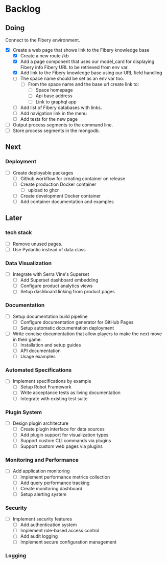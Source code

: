 # Backlog

## Doing

Connect to the Fibery environment.

- [x] Create a web page that shows link to the Fibery knowledge base
  - [x] Create a new route /kb
  - [x] Add a page component that uses our model_card for displaying Fibery info
    Fibery URL to be retrieved from env var.
  - [x] Add link to the Fibery knowledge base using our URL field handling
  - [ ] The space name should be set as an env var too.
    - [ ] From the space name and the base url create link to:
      - [ ] Space homepage
      - [ ] Api base address
      - [ ] Link to graphql app
  - [ ] Add list of Fibery databases with links.
  - [ ] Add navigation link in the menu
  - [ ] Add tests for the new page
- [ ] Output process segments to the command line.
- [ ] Store process segments in the mongodb.

## Next

### Deployment

- [ ] Create deployable packages
  - [ ] Github workflow for creating container on release
  - [ ] Create production Docker container
    - [ ] upload to ghcr
  - [ ] Create development Docker container
  - [ ] Add container documentation and examples

## Later

### tech stack

- [ ] Remove unused pages.
- [ ] Use Pydantic instead of data class

### Data Visualization

- [ ] Integrate with Serra Vine's Superset
  - [ ] Add Superset dashboard embedding
  - [ ] Configure product analytics views
  - [ ] Setup dashboard linking from product pages

### Documentation

- [ ] Setup documentation build pipeline
  - [ ] Configure documentation generator for GitHub Pages
  - [ ] Setup automatic documentation deployment
- [ ] Write concise documentation that allow players to make the next move in their game:
  - [ ] Installation and setup guides
  - [ ] API documentation
  - [ ] Usage examples

### Automated Specifications

- [ ] Implement specifications by example
  - [ ] Setup Robot Framework
  - [ ] Write acceptance tests as living documentation
  - [ ] Integrate with existing test suite

### Plugin System

- [ ] Design plugin architecture
  - [ ] Create plugin interface for data sources
  - [ ] Add plugin support for visualization types
  - [ ] Support custom CLI commands via plugins
  - [ ] Support custom web pages via plugins

### Monitoring and Performance

- [ ] Add application monitoring
  - [ ] Implement performance metrics collection
  - [ ] Add query performance tracking
  - [ ] Create monitoring dashboard
  - [ ] Setup alerting system

### Security

- [ ] Implement security features
  - [ ] Add authentication system
  - [ ] Implement role-based access control
  - [ ] Add audit logging
  - [ ] Implement secure configuration management

### Logging
